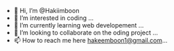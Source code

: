 - 👋 Hi, I’m @Hakiimboon
- 👀 I’m interested in coding ...
- 🌱 I’m currently learning  web developement ...
- 💞️ I’m looking to collaborate on the oding project ...
- 📫 How to reach me here hakeemboon1@gmail.com...

<!---
Hakiimboon/Hakiimboon is a ✨ special ✨ repository because its `README.md` (this file) appears on your GitHub profile.
You can click the Preview link to take a look at your changes.
--->
